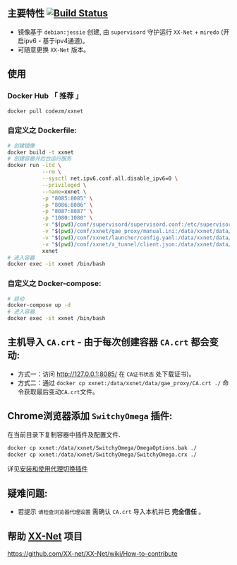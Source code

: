 ## 主要特性 [![Build Status](https://travis-ci.org/codezm/Docker-XX-Net.svg?branch=master)](https://travis-ci.org/codezm/Docker-XX-Net)
- 镜像基于 `debian:jessie` 创建, 由 `supervisord` 守护运行 `XX-Net` + `miredo` (开启ipv6 - 基于ipv4通道)。
- 可随意更换 `XX-Net` 版本。

## 使用
### Docker Hub 「 推荐 」
```bash
docker pull codezm/xxnet
```

### 自定义之 Dockerfile:
```bash
# 创建镜像
docker build -t xxnet
# 创建容器并后台运行服务
docker run -itd \
           --rm \
           --sysctl net.ipv6.conf.all.disable_ipv6=0 \
           --privileged \
           --name=xxnet \
           -p "8085:8085" \
           -p "8086:8086" \
           -p "8087:8087" \
           -p "1080:1080" \
           -v "$(pwd)/conf/supervisord/supervisord.conf:/etc/supervisord.conf" \
           -v "$(pwd)/conf/xxnet/gae_proxy/manual.ini:/data/xxnet/data/gae_proxy/manual.ini" \
           -v "$(pwd)/conf/xxnet/launcher/config.yaml:/data/xxnet/data/launcher/config.yaml" \
           -v "$(pwd)/conf/xxnet/x_tunnel/client.json:/data/xxnet/data/x_tunnel/client.json" \
           xxnet
# 进入容器
docker exec -it xxnet /bin/bash
```

### 自定义之 Docker-compose:
```bash
# 启动
docker-compose up -d
# 进入容器
docker exec -it xxnet /bin/bash
```

## 主机导入 `CA.crt` - 由于每次创建容器 `CA.crt` 都会变动:
- 方式一：访问 http://127.0.0.1:8085/ 在 `CA证书状态` 处下载证书)。
- 方式二：通过 `docker cp xxnet:/data/xxnet/data/gae_proxy/CA.crt ./` 命令获取最后变动`CA.crt`文件。
## Chrome浏览器添加 `SwitchyOmega` 插件:
在当前目录下复制容器中插件及配置文件.
```bash
docker cp xxnet:/data/xxnet/SwitchyOmega/OmegaOptions.bak ./
docker cp xxnet:/data/xxnet/SwitchyOmega/SwitchyOmega.crx ./
```
详见[安装和使用代理切换插件](https://github.com/XX-net/XX-Net/wiki/%E4%BD%BF%E7%94%A8Chrome%E6%B5%8F%E8%A7%88%E5%99%A8#%E6%96%B9%E6%A1%88%E4%BA%8C%E5%AE%89%E8%A3%85%E5%92%8C%E4%BD%BF%E7%94%A8%E4%BB%A3%E7%90%86%E5%88%87%E6%8D%A2%E6%8F%92%E4%BB%B6)

## 疑难问题:
- 若提示 `请检查浏览器代理设置` 需确认 `CA.crt` 导入本机并已 **完全信任** 。


## 帮助 [XX-Net](https://github.com/XX-net/XX-Net) 项目
https://github.com/XX-net/XX-Net/wiki/How-to-contribute
